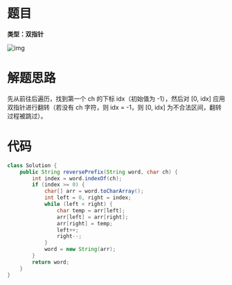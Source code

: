 # 题目

**类型：双指针**

![img](https://cdn.nlark.com/yuque/0/2022/png/2941598/1643905479413-bd7cb394-5062-4fa9-9a6f-ffc6311aedaf.png)



# 解题思路

先从前往后遍历，找到第一个 ch 的下标 idx（初始值为 -1），然后对 [0, idx] 应用双指针进行翻转（若没有 ch 字符，则 idx = -1，则 [0, idx] 为不合法区间，翻转过程被跳过）。



# 代码

```java
class Solution {
    public String reversePrefix(String word, char ch) {
        int index = word.indexOf(ch);
        if (index >= 0) {
            char[] arr = word.toCharArray();
            int left = 0, right = index;
            while (left < right) {
                char temp = arr[left];
                arr[left] = arr[right];
                arr[right] = temp;
                left++;
                right--;
            }
            word = new String(arr);
        }
        return word;
    }
}
```